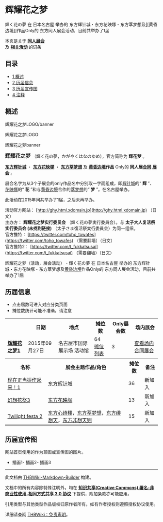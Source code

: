 # 辉耀花之梦

<!-- source html: G:\repos\THBWiki-Markdown-Builder\THBWikiMarkdown\Temp\main\2\21\ns0%3A%E8%BE%89%E8%80%80%E8%8A%B1%E4%B9%8B%E6%A2%A6.html -->

輝く花の夢 在 日本名古屋 举办的 东方辉针城・东方花映塚・东方萃梦想及[[黄昏边境]]作品Only的 东方同人展会活动，目前共举办了1届

本页是关于 **[同人展会](./同人展会.md#展会类活动)**   
及 **[相关活动](./相关活动.md)** 的词条

## 目录

- [1 概述](#概述)
- [2 历届信息](#历届信息)
- [3 历届宣传图](#历届宣传图)
- [4 注释](#注释)





## 概述



  
辉耀花之梦LOGO/banner
  


[](./文件-辉耀花之梦LOGO.png.md)

辉耀花之梦LOGO


[](./文件-辉耀花之梦banner.gif.md)
辉耀花之梦banner




  
<big> **辉耀花之梦** </big>（輝く花の夢，かがやくはなのゆめ），官方简称为 **辉花梦** 。  
  
  
  
  
 **[东方辉针城](./东方辉针城.md)** ・ **[东方花映塚](./东方花映塚.md)** ・ **[东方萃梦想](./东方萃梦想.md)** 及 **[黄昏边境](./黄昏边境.md)作品** Only的 **同人展[合同](./合同活动.md#合同展会)**  **[展会](./展会类活动.md#展会类活动)** 。  
  
展会名字为从3个子展会的only作品名中分别取一字而组成，即[辉针城](./辉针城.md)的“ **辉** ”、[花映塚](./花映塚.md)的“ **花** ”和与[黄昏边境](./黄昏边境.md)合作的[萃梦想](./东方萃梦想.md)的“ **梦** ”。在名古屋举办。  
  
  
此活动在2015年间共举办了1届，之后未再举办。  
  
  
  
  
活动官方网站： [http://ghy.html.xdomain.jp](http://ghy.html.xdomain.jp) （日文）  
主办方： **辉耀花之梦实行委员会** （輝く花の夢実行委員会）。与 **太子大人复活祭实行委员会 (未找到链接)** （太子さま復活祭実行委員会）为同一组织。  
官方推特： [https://twitter.com/toho_towafes](https://twitter.com/toho_towafes) （需要翻墙）（日文）  
官方推特2： [https://twitter.com/t_fukkatsusai](https://twitter.com/t_fukkatsusai) （需要翻墙）（日文）  
  
辉耀花之梦（活动，展会活动） - 輝く花の夢 在 日本名古屋 举办的 东方辉针城・东方花映塚・东方萃梦想及[黄昏边境](./黄昏边境.md)作品Only的 东方同人展会活动，目前共举办了1届

## 历届信息
- 点击届数可进入对应分类页面
- 摊位数统计可能不准确，请注意


<table>
<tbody><tr><th> </th><th>日期</th><th>地点</th><th>摊位数</th><th>Only展会数</th><th>场内展会</th></tr>
<tr><td id="1"><b><a href="/展会作品列表?e=%E8%BE%89%E8%80%80%E8%8A%B1%E4%B9%8B%E6%A2%A6%231">辉耀花之梦1</a></b></td><td id="ev-1">2015年09月27日</td><td>名古屋市国际展示场 活动馆</td><td>64<br><a href="./辉耀花之梦-第1届摊位.md" title="辉耀花之梦/第1届摊位">摊位列表</a></td><td>3</td><td><a href="#1"><span class="mw-customtoggle-inevent-1 mw-customtoggle">查看场内合同展会</span></a></td></tr><tr class="mw-collapsible mw-collapsed" id="mw-customcollapsible-inevent-1"><td colspan="6" style="padding:0;"><table class="wikitable" style="margin:0;width:100%;"><tbody><tr><th>名称</th><th>展会主题作品/角色</th><th>摊位数</th><th>备注</th></tr><tr><td><a href="/%E7%8E%B0%E5%9C%A8%E6%AD%A3%E5%BD%93%E6%8C%AF%E4%BD%9C%E8%B5%B7%E6%9D%A5%EF%BC%81#1" title="现在正当振作起来！">现在正当振作起来！1</a></td><td><a href="./东方辉针城.md" title="东方辉针城">东方辉针城</a></td><td>36</td><td>新加入</td></tr><tr><td><a href="/%E5%B9%BB%E6%83%B3%E8%8A%B1%E7%A5%AD#3" title="幻想花祭">幻想花祭3</a></td><td><a href="./东方花映塚.md" title="东方花映塚">东方花映塚</a></td><td>13</td><td>新加入</td></tr><tr><td><a href="/Twilight_festa#2" title="Twilight festa">Twilight festa 2</a></td><td><a href="./东方心绮楼.md" title="东方心绮楼">东方心绮楼</a>，<a href="./东方萃梦想.md" title="东方萃梦想">东方萃梦想</a>，<a href="./东方绯想天.md" title="东方绯想天">东方绯想天</a>，<a href="./东方非想天则.md" title="东方非想天则">东方非想天则</a></td><td>15</td><td>新加入</td></tr></tbody></table></td></tr>
</tbody></table>



## 历届宣传图
  
网站首页使用的作为顶图或宣传图的图片。
  

- [](./文件-辉耀花之梦插画1.jpg.md)插画1- [](./文件-辉耀花之梦插画2.jpg.md)插画2- [](./文件-辉耀花之梦插画3.jpg.md)插画3


  
  

  

  
  






---

此文档由 [THBWiki-Markdown-Builder](https://github.com/Delsin-Yu/THBWiki-Markdown-Builder) 构建。

文档中的所有内容除特殊注明外，均在 [**知识共享(Creative Commons) 署名-非商业性使用-相同方式共享 3.0 协议**](https://creativecommons.org/licenses/by-sa/3.0/deed.zh-hans) 下提供，附加条款亦可能应用。

引用类型与其他类型作品版权归原作者所有，如有作者授权则遵照授权协议使用。

详细请查阅 [THBWiki：免责声明](https://thbwiki.cc/THBWiki:%E5%85%8D%E8%B4%A3%E5%A3%B0%E6%98%8E)。

